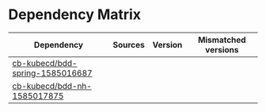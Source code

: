 # Dependency Matrix

Dependency | Sources | Version | Mismatched versions
---------- | ------- | ------- | -------------------
[cb-kubecd/bdd-spring-1585016687](https://github.com/cb-kubecd/bdd-spring-1585016687.git) |  | []() | 
[cb-kubecd/bdd-nh-1585017875](https://github.com/cb-kubecd/bdd-nh-1585017875.git) |  | []() | 
